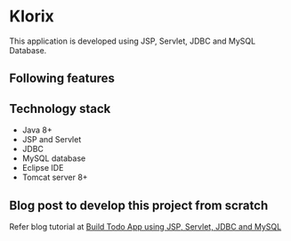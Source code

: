 # Klorix
This application is developed using JSP, Servlet, JDBC and MySQL Database.

## Following features


## Technology stack
- Java 8+
- JSP and Servlet
- JDBC
- MySQL database
- Eclipse IDE
- Tomcat server 8+

## Blog post to develop this project from scratch

Refer blog tutorial at 
<a href="https://www.javaguides.net/2019/10/build-todo-app-using-jsp-servlet-jdbc-and-mysql.html"> Build Todo App using JSP, Servlet, JDBC and MySQL</a>
